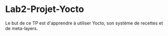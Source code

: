 # Lab2-Projet-Yocto
Le but de ce TP est d'apprendre à utiliser Yocto, son système de recettes et de meta-layers.
